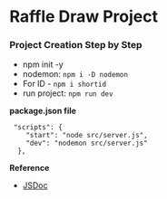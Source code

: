 # Raffle Draw Project

### Project Creation Step by Step
- npm init -y
- nodemon: `npm i -D nodemon`
- For ID - `npm i shortid`
- run project: `npm run dev`

**package.json file**

```node
 "scripts": {
    "start": "node src/server.js",
    "dev": "nodemon src/server.js"
  },
```

**Reference**
- [JSDoc](https://jsdoc.app/)


